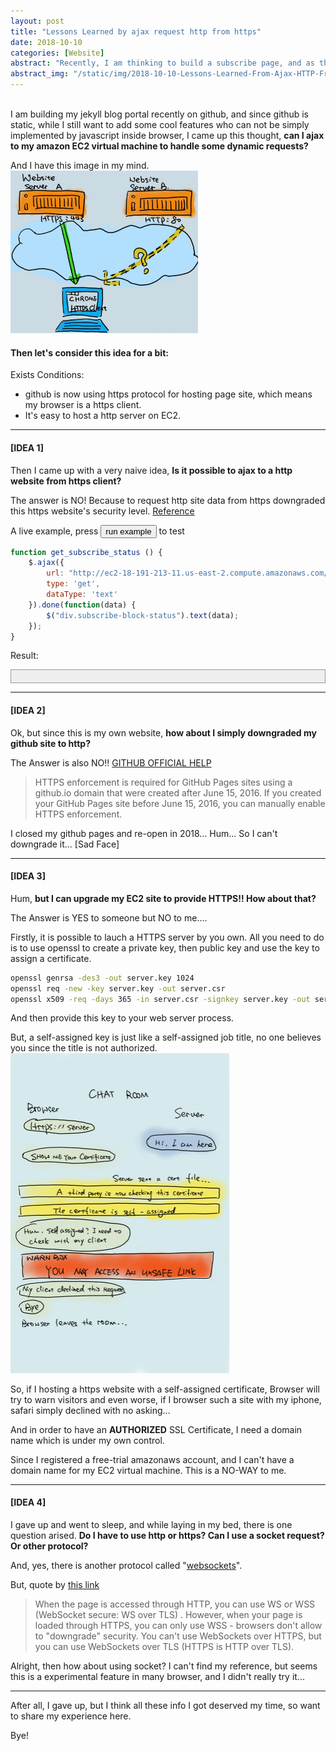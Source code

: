 ```yaml
---
layout: post
title: "Lessons Learned by ajax request http from https"
date: 2018-10-10
categories: [Website]
abstract: "Recently, I am thinking to build a subscribe page, and as this website based on jelyll and set in github, If I want to interact with some dynamic scripts I need to have another server and communicate with this one using ajax. The idea is simple, until I started to submit my codes to github!! Gituhub pages are based on https!!! I never really dig into why there is more and more websites are based on https, and yeah, I see now. This blog is about all lessons I learned from my experiment and my ultimate findings and solutions."
abstract_img: "/static/img/2018-10-10-Lessons-Learned-From-Ajax-HTTP-From-HTTPS/IMG_2254.JPG"
---
```

<script src="//ajax.googleapis.com/ajax/libs/jquery/1.11.0/jquery.min.js"></script>
<script>
	function get_subscribe_status () {
		$.ajax({
			url: "http://ec2-18-191-213-11.us-east-2.compute.amazonaws.com/subscribe_status",
			type: 'get',
			dataType: 'text'
		}).done(function(data) {
		    $("#subscribe_status_result").removeClass("Loading");
			$("#subscribe_status_result").text("[Suceessfully] data is " + data);
		}).error(function(request, status, error){
		    $("#subscribe_status_result").removeClass("Loading");
		    $("#subscribe_status_result").text("[Error] Mixed Content: The page at 'https://xuechendi.github.io/2018/10/10/Lessons-Learned-From-Ajax-HTTP-From-HTTPS' was loaded over HTTPS, but requested an insecure XMLHttpRequest endpoint 'http://ec2-18-191-213-11.us-east-2.compute.amazonaws.com/subscribe_status'. This request has been blocked; the content must be served over HTTPS.");
		});
	}
	
	$(document).ready(function(){
	    $("#subscribe_status").click(function(){
		    $("#subscribe_status_result").addClass("Loading");
		    get_subscribe_status ();
		});
	});
</script>
<style>
.Loading {
    background-image: url("/static/img/loadingAnimation.gif");
	background-repeat: no-repeat;
	background-size: cover;
}
</style>
<br>
I am building my jekyll blog portal recently on github, and since github is static, while I still want to add some cool features who can not be simply implemented by javascript inside browser, I came up this thought, <strong> can I ajax to my amazon EC2 virtual machine to handle some dynamic requests? </strong>

And I have this image in my mind.
<img alt="From-Ajax-HTTP-From-HTTPS" src="/static/img/2018-10-10-Lessons-Learned-From-Ajax-HTTP-From-HTTPS/IMG_2254.JPG" style="max-width: 300px">

#### Then let's consider this idea for a bit: ####

Exists Conditions:
* github is now using https protocol for hosting page site, which means my browser is a https client.
* It's easy to host a http server on EC2.

***
#### [IDEA 1] ####
Then I came up with a very naive idea, <strong> Is it possible to ajax to a http website from https client? </strong>

The answer is NO! Because to request http site data from https downgraded this https website's security level. [Reference](https://developers.google.com/web/fundamentals/security/prevent-mixed-content/what-is-mixed-content)

A live example, press <button id="subscribe_status">run example</button> to test

``` javascript
function get_subscribe_status () {
	$.ajax({
		url: "http://ec2-18-191-213-11.us-east-2.compute.amazonaws.com/subscribe_status",
		type: 'get',
		dataType: 'text'
	}).done(function(data) {
		$("div.subscribe-block-status").text(data);
	});
}
```

Result: 
<div id="subscribe_status_result" style="border: 1px solid #999; min-width: 50%; min-height: 20px; background-color: #eee;"> </div>

***
#### [IDEA 2] ####
Ok, but since this is my own website, <strong> how about I simply downgraded my github site to http? </strong>

The Answer is also NO!! [GITHUB OFFICIAL HELP](https://help.github.com/articles/securing-your-github-pages-site-with-https/)

> HTTPS enforcement is required for GitHub Pages sites using a github.io domain that were created after June 15, 2016. If you created your GitHub Pages site before June 15, 2016, you can manually enable HTTPS enforcement.

I closed my github pages and re-open in 2018... Hum... So I can't downgrade it... [Sad Face]

***
#### [IDEA 3] ####
Hum, <strong> but I can upgrade my EC2 site to provide HTTPS!! How about that? </strong>

The Answer is YES to someone but NO to me....

Firstly, it is possible to lauch a HTTPS server by you own. All you need to do is to use openssl to create a private key, then public key and use the key to assign a certificate.

``` bash
openssl genrsa -des3 -out server.key 1024
openssl req -new -key server.key -out server.csr
openssl x509 -req -days 365 -in server.csr -signkey server.key -out server.crt 
```

And then provide this key to your web server process.

But, a self-assigned key is just like a self-assigned job title, no one believes you since the title is not authorized.
<img alt="browser server talk" src="/static/img/2018-10-10-Lessons-Learned-From-Ajax-HTTP-From-HTTPS/IMG_2256.PNG" style="max-width: 350px">

So, if I hosting a https website with a self-assigned certificate, Browser will try to warn visitors and even worse, if I browser such a site with my iphone, safari simply declined with no asking...

And in order to have an <strong>AUTHORIZED</strong> SSL Certificate, I need a domain name which is under my own control.

Since I registered a free-trial amazonaws account, and I can't have a domain name for my EC2 virtual machine.
This is a NO-WAY to me.


***
#### [IDEA 4] ####
I gave up and went to sleep, and while laying in my bed, there is one question arised.
<strong>Do I have to use http or https? Can I use a socket request? Or other protocol?</strong>

And, yes, there is another protocol called "[websockets](https://en.wikipedia.org/wiki/WebSocket)".

But, quote by [this link](https://stackoverflow.com/questions/9745249/html5-websocket-with-ssl)

> When the page is accessed through HTTP, you can use WS or WSS (WebSocket secure: WS over TLS) . However, when your page is loaded through HTTPS, you can only use WSS - browsers don't allow to "downgrade" security. You can't use WebSockets over HTTPS, but you can use WebSockets over TLS (HTTPS is HTTP over TLS).
 
Alright, then how about using socket? I can't find my reference, but seems this is a experimental feature in many browser, and I didn't really try it...
 
***
 
After all, I gave up, but I think all these info I got deserved my time, so want to share my experience here.
 
Bye!

 
